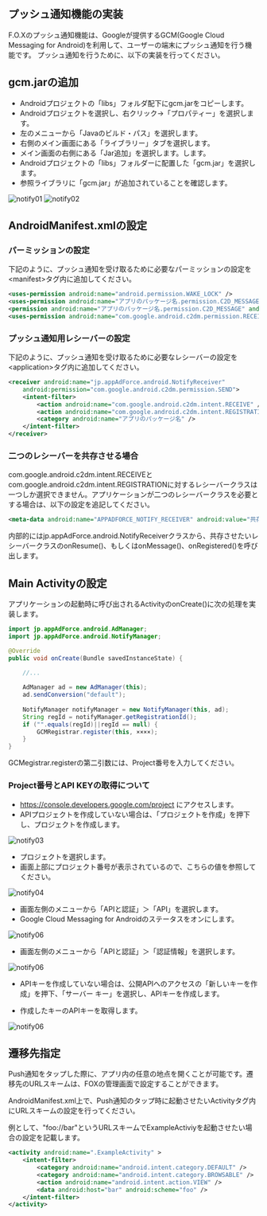 ## プッシュ通知機能の実装
F.O.Xのプッシュ通知機能は、Googleが提供するGCM(Google Cloud Messaging for Android)を利用して、ユーザーの端末にプッシュ通知を行う機能です。
プッシュ通知を行うために、以下の実装を行ってください。

## gcm.jarの追加

- Androidプロジェクトの「libs」フォルダ配下にgcm.jarをコピーします。
- Androidプロジェクトを選択し、右クリック→「プロパティー」を選択します。
- 左のメニューから「Javaのビルド・パス」を選択します。
- 右側のメイン画面にある「ライブラリー」タブを選択します。
- メイン画面の右側にある「Jar追加」を選択します。します。
- Androidプロジェクトの「libs」フォルダーに配置した「gcm.jar」を選択します。
- 参照ライブラリに「gcm.jar」が追加されていることを確認します。

![notify01](./img01.png)
![notify02](./img02.png)


## AndroidManifest.xmlの設定

### パーミッションの設定

下記のように、プッシュ通知を受け取るために必要なパーミッションの設定を\<manifest\>タグ内に追加してください。

```xml
<uses-permission android:name="android.permission.WAKE_LOCK" />
<uses-permission android:name="アプリのパッケージ名.permission.C2D_MESSAGE" />
<permission android:name="アプリのパッケージ名.permission.C2D_MESSAGE" android:protectionLevel="signature" />
<uses-permission android:name="com.google.android.c2dm.permission.RECEIVE" />
```

### プッシュ通知用レシーバーの設定

下記のように、プッシュ通知を受け取るために必要なレシーバーの設定を\<application\>タグ内に追加してください。

```xml
<receiver android:name="jp.appAdForce.android.NotifyReceiver"
	android:permission="com.google.android.c2dm.permission.SEND">
	<intent-filter>
		<action android:name="com.google.android.c2dm.intent.RECEIVE" />
		<action android:name="com.google.android.c2dm.intent.REGISTRATION" />
		<category android:name="アプリのパッケージ名" />
	</intent-filter>
</receiver>
```

### 二つのレシーバーを共存させる場合

com.google.android.c2dm.intent.RECEIVEとcom.google.android.c2dm.intent.REGISTRATIONに対するレシーバークラスは一つしか選択できません。アプリケーションが二つのレシーバークラスを必要とする場合は、以下の設定を追記してください。

```xml
<meta-data android:name="APPADFORCE_NOTIFY_RECEIVER" android:value="共存させたいF.O.X以外のレシーバークラス" />
```

内部的にはjp.appAdForce.android.NotifyReceiverクラスから、共存させたいレシーバークラスのonResume()、もしくはonMessage()、onRegistered()を呼び出します。


## Main Activityの設定

アプリケーションの起動時に呼び出されるActivityのonCreate()に次の処理を実装します。

```java
import jp.appAdForce.android.AdManager;
import jp.appAdForce.android.NotifyManager;

@Override
public void onCreate(Bundle savedInstanceState) {
	
	//...

	AdManager ad = new AdManager(this);
	ad.sendConversion("default");
	
	NotifyManager notifyManager = new NotifyManager(this, ad);
	String regId = notifyManager.getRegistrationId();
	if ("".equals(regId)||regId == null) {
		GCMRegistrar.register(this, ××××);
	}
}
```

GCMegistrar.registerの第二引数には、Project番号を入力してください。

### Project番号とAPI KEYの取得について

* https://console.developers.google.com/project にアクセスします。
* APIプロジェクトを作成していない場合は、「プロジェクトを作成」を押下し、プロジェクトを作成します。

![notify03](./img03.png)

* プロジェクトを選択します。
* 画面上部にプロジェクト番号が表示されているので、こちらの値を参照してください。


![notify04](./img04.png)


* 画面左側のメニューから「APIと認証」＞「API」を選択します。
* Google Cloud Messaging for Androidのステータスをオンにします。

![notify06](./img05.png)

* 画面左側のメニューから「APIと認証」＞「認証情報」を選択します。

![notify06](./img06.png)

* APIキーを作成していない場合は、公開APIへのアクセスの「新しいキーを作成」を押下、「サーバー キー」を選択し、APIキーを作成します。


* 作成したキーのAPIキーを取得します。


![notify06](./img08.png)


## 遷移先指定

Push通知をタップした際に、アプリ内の任意の地点を開くことが可能です。遷移先のURLスキームは、FOXの管理画面で設定することができます。

AndroidManifest.xml上で、Push通知のタップ時に起動させたいActivityタグ内にURLスキームの設定を行ってください。

例として、"foo://bar"というURLスキームでExampleActiviyを起動させたい場合の設定を記載します。

```xml
<activity android:name=".ExampleActivity" >
	<intent-filter>
		<category android:name="android.intent.category.DEFAULT" />
		<category android:name="android.intent.category.BROWSABLE" />
		<action android:name="android.intent.action.VIEW" />
		<data android:host="bar" android:scheme="foo" />
	</intent-filter>
</activity>
```


